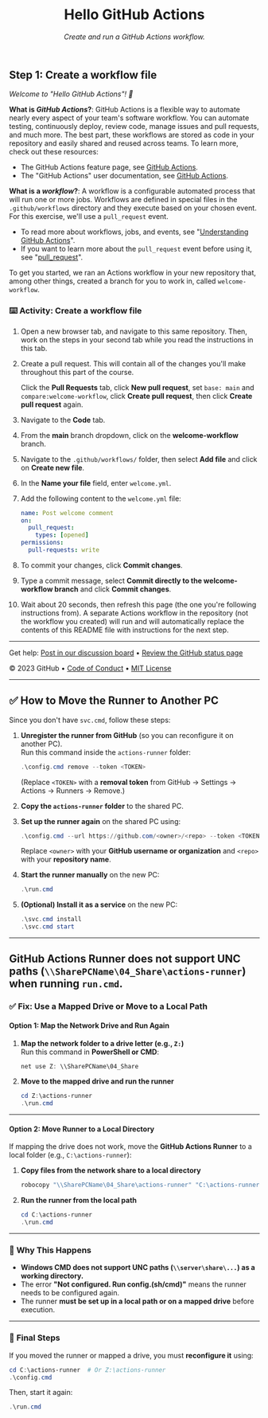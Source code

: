 <header>

# Hello GitHub Actions

_Create and run a GitHub Actions workflow._

</header>

## Step 1: Create a workflow file

_Welcome to "Hello GitHub Actions"! :wave:_

**What is _GitHub Actions_?**: GitHub Actions is a flexible way to automate nearly every aspect of your team's software workflow. You can automate testing, continuously deploy, review code, manage issues and pull requests, and much more. The best part, these workflows are stored as code in your repository and easily shared and reused across teams. To learn more, check out these resources:

- The GitHub Actions feature page, see [GitHub Actions](https://github.com/features/actions).
- The "GitHub Actions" user documentation, see [GitHub Actions](https://docs.github.com/actions).

**What is a _workflow_?**: A workflow is a configurable automated process that will run one or more jobs. Workflows are defined in special files in the `.github/workflows` directory and they execute based on your chosen event. For this exercise, we'll use a `pull_request` event.

- To read more about workflows, jobs, and events, see "[Understanding GitHub Actions](https://docs.github.com/en/actions/learn-github-actions/understanding-github-actions)".
- If you want to learn more about the `pull_request` event before using it, see "[pull_request](https://docs.github.com/en/developers/webhooks-and-events/webhooks/webhook-events-and-payloads#pull_request)".

To get you started, we ran an Actions workflow in your new repository that, among other things, created a branch for you to work in, called `welcome-workflow`.

### :keyboard: Activity: Create a workflow file

1. Open a new browser tab, and navigate to this same repository. Then, work on the steps in your second tab while you read the instructions in this tab.
1. Create a pull request. This will contain all of the changes you'll make throughout this part of the course.

   Click the **Pull Requests** tab, click **New pull request**, set `base: main` and `compare:welcome-workflow`, click **Create pull request**, then click **Create pull request** again.

1. Navigate to the **Code** tab.
1. From the **main** branch dropdown, click on the **welcome-workflow** branch.
1. Navigate to the `.github/workflows/` folder, then select **Add file** and click on **Create new file**.
1. In the **Name your file** field, enter `welcome.yml`.
1. Add the following content to the `welcome.yml` file:

   ```yaml copy
   name: Post welcome comment
   on:
     pull_request:
       types: [opened]
   permissions:
     pull-requests: write
   ```

1. To commit your changes, click **Commit changes**.
1. Type a commit message, select **Commit directly to the welcome-workflow branch** and click **Commit changes**.
1. Wait about 20 seconds, then refresh this page (the one you're following instructions from). A separate Actions workflow in the repository (not the workflow you created) will run and will automatically replace the contents of this README file with instructions for the next step.

<footer>

---

Get help: [Post in our discussion board](https://github.com/orgs/skills/discussions/categories/hello-github-actions) &bull; [Review the GitHub status page](https://www.githubstatus.com/)

&copy; 2023 GitHub &bull; [Code of Conduct](https://www.contributor-covenant.org/version/2/1/code_of_conduct/code_of_conduct.md) &bull; [MIT License](https://gh.io/mit)

</footer>

---

## ✅ **How to Move the Runner to Another PC**
Since you don't have `svc.cmd`, follow these steps:

1. **Unregister the runner from GitHub** (so you can reconfigure it on another PC).  
   Run this command inside the `actions-runner` folder:

   ```powershell
   .\config.cmd remove --token <TOKEN>
   ```

   (Replace `<TOKEN>` with a **removal token** from GitHub → Settings → Actions → Runners → Remove.)

2. **Copy the `actions-runner` folder** to the shared PC.

3. **Set up the runner again** on the shared PC using:

   ```powershell
   .\config.cmd --url https://github.com/<owner>/<repo> --token <TOKEN>
   ```

   Replace `<owner>` with your **GitHub username or organization** and `<repo>` with your **repository name**.

4. **Start the runner manually** on the new PC:

   ```powershell
   .\run.cmd
   ```

5. **(Optional) Install it as a service** on the new PC:

   ```powershell
   .\svc.cmd install
   .\svc.cmd start
   ```
---

## **GitHub Actions Runner does not support UNC paths (`\\SharePCName\04_Share\actions-runner`)** when running `run.cmd`.  

### ✅ **Fix: Use a Mapped Drive or Move to a Local Path**
#### **Option 1: Map the Network Drive and Run Again**
1. **Map the network folder to a drive letter (e.g., `Z:`)**  
   Run this command in **PowerShell or CMD**:
   ```powershell
   net use Z: \\SharePCName\04_Share
   ```
2. **Move to the mapped drive and run the runner**
   ```powershell
   cd Z:\actions-runner
   .\run.cmd
   ```

---

#### **Option 2: Move Runner to a Local Directory**
If mapping the drive does not work, move the **GitHub Actions Runner** to a local folder (e.g., `C:\actions-runner`):

1. **Copy files from the network share to a local directory**
   ```powershell
   robocopy "\\SharePCName\04_Share\actions-runner" "C:\actions-runner" /E
   ```
2. **Run the runner from the local path**
   ```powershell
   cd C:\actions-runner
   .\run.cmd
   ```

---

### 📌 **Why This Happens**
- **Windows CMD does not support UNC paths (`\\server\share\...`) as a working directory.**  
- The error **"Not configured. Run config.(sh/cmd)"** means the runner needs to be configured again.  
- The runner **must be set up in a local path or on a mapped drive** before execution.

---

### 🔧 **Final Steps**
If you moved the runner or mapped a drive, you must **reconfigure it** using:

```powershell
cd C:\actions-runner  # Or Z:\actions-runner
.\config.cmd
```

Then, start it again:

```powershell
.\run.cmd
```

